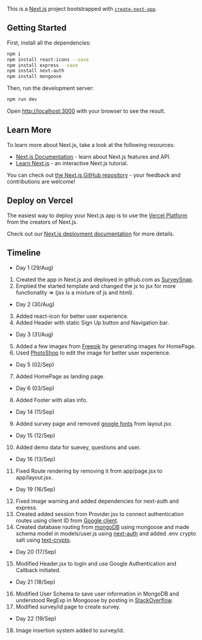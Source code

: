 This is a [Next.js](https://nextjs.org/) project bootstrapped with [`create-next-app`](https://github.com/vercel/next.js/tree/canary/packages/create-next-app).

## Getting Started
First, install all the dependencies:

```bash
npm i
npm install react-icons --save
npm install express --save
npm install next-auth
npm install mongoose
```

Then, run the development server:

```bash
npm run dev
```

Open [http://localhost:3000](http://localhost:3000) with your browser to see the result.

## Learn More

To learn more about Next.js, take a look at the following resources:

- [Next.js Documentation](https://nextjs.org/docs) - learn about Next.js features and API.
- [Learn Next.js](https://nextjs.org/learn) - an interactive Next.js tutorial.

You can check out [the Next.js GitHub repository](https://github.com/vercel/next.js/) - your feedback and contributions are welcome!

## Deploy on Vercel

The easiest way to deploy your Next.js app is to use the [Vercel Platform](https://vercel.com/new?utm_medium=default-template&filter=next.js&utm_source=create-next-app&utm_campaign=create-next-app-readme) from the creators of Next.js.

Check out our [Next.js deployment documentation](https://nextjs.org/docs/deployment) for more details.

## Timeline

- Day 1 (29/Aug)
01. Created the app in Next.js and deployed in github.com as [SurveySnap](https://github.com/VKBRAWLER/SurveySnap.git).
02. Emptied the started template and changed the js to jsx for more functionality => (jsx is a mixture of js and html).
- Day 2 (30/Aug)
03. Added react-icon for better user experience.
04. Added Header with static Sign Up button and Navigation bar.
- Day 3 (31/Aug)
05. Added a few images from [Freepik](https://www.freepik.com/) by generating images for HomePage.
06. Used [PhotoShop](https://www.adobe.com/in/products/photoshop.html) to edit the image for better user experience.
- Day 5 (02/Sep)
07. Added HomePage as landing page.
- Day 6 (03/Sep)
08. Added Footer with alias info.
- Day 14 (11/Sep)
09. Added survey page and removed [google fonts](https://fonts.google.com/) from layout.jsx.
- Day 15 (12/Sep)
10. Added demo data for suevey, questions and user.
- Day 16 (13/Sep)
11. Fixed Route rendering by removing it from app/page.jsx to app/layout.jsx.
- Day 19 (16/Sep)
12. Fixed image warning and added dependencies for next-auth and express.
13. Created added session from Provider.jsx to connect authentication routes using client ID from [Google client](https://console.cloud.google.com/).
14. Created database routing from [mongoDB](https://www.mongodb.com/atlas) using mongoose and made schema model in models/user.js using [next-auth](https://next-auth.js.org) and added .env crypto salt using [text-crypto](https://github.com/JeevanJoshi4434/text-crypto).
- Day 20 (17/Sep)
15. Modified Header.jsx to login and use Google Authentication and Callback initiated.
- Day 21 (18/Sep)
16. Modified User Schema to save user information in MongoDB and understood RegExp in Mongoose by posting in [StackOverflow](https://stackoverflow.com/questions/77122094/how-to-use-match-in-schema-while-using-mongoose).
17. Modified survey/id page to create survey.
- Day 22 (19/Sep)
18. Image insertion system added to survey/id.
